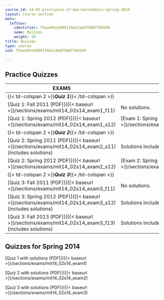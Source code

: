 ```yaml
---
course_id: 14-02-principles-of-macroeconomics-spring-2014
layout: course_section
menu:
  leftnav:
    identifier: f5eae93e19991f0e21da9798877b93d9
    name: Quizzes
    weight: 50
title: Quizzes
type: course
uid: f5eae93e19991f0e21da9798877b93d9

---
```


Practice Quizzes
----------------

| EXAMS | SOLUTIONS |
| --- | --- |
| {{< td-colspan 2 >}}**_Quiz 1_**{{< /td-colspan >}} ||
| [Quiz 1: Fall 2011 (PDF)]({{< baseurl >}}/sections/exams/mit14_02s14_exam1_f11) | No solutions. |
| [Quiz 1: Spring 2012 (PDF)]({{< baseurl >}}/sections/exams/mit14_02s14_exam1_s12) | [Exam 1: Spring 2012 solutions (PDF)]({{< baseurl >}}/sections/exams/mit14_02s14_exam1_s12_sol) |
| {{< td-colspan 2 >}}**_Quiz 2_**{{< /td-colspan >}} ||
| [Quiz 2: Spring 2011 (PDF)]({{< baseurl >}}/sections/exams/mit14_02s14_exam2_s11) (includes solutions) | Solutions included in exam file. |
| [Quiz 2: Spring 2012 (PDF)]({{< baseurl >}}/sections/exams/mit14_02s14_exam2_s12) | [Exam 2: Spring 2012 solutions (PDF)]({{< baseurl >}}/sections/exams/mit14_02s14_exam2_s12_sol) |
| {{< td-colspan 2 >}}**_Quiz 3_**{{< /td-colspan >}} ||
| [Quiz 3: Fall 2011 (PDF)]({{< baseurl >}}/sections/exams/mit14_02s14_exam3_f11) | No solutions. |
| [Quiz 3: Spring 2012 (PDF)]({{< baseurl >}}/sections/exams/mit14_02s14_exam3_s12) (includes solutions) | Solutions included in exam file. |
| [Quiz 3: Fall 2013 (PDF)]({{< baseurl >}}/sections/exams/mit14_02s14_exam3_f13) (includes solutions) | Solutions included in exam file. 

Quizzes for Spring 2014
-----------------------

[Quiz 1 with solutions (PDF)]({{< baseurl >}}/sections/exams/mit14_02s14_exam1)

[Quiz 2 with solutions (PDF)]({{< baseurl >}}/sections/exams/mit14_02s14_exam2)

[Quiz 3 with solutions (PDF)]({{< baseurl >}}/sections/exams/mit14_02s14_exam3)